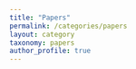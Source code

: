 ```yaml
---
title: "Papers"
permalink: /categories/papers
layout: category
taxonomy: papers
author_profile: true
---
```

